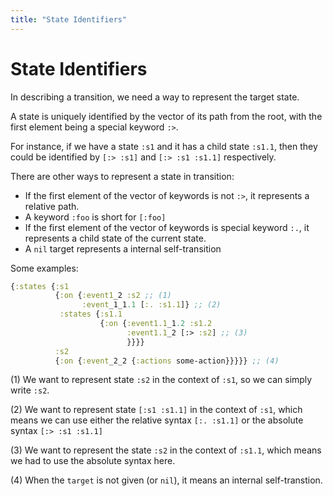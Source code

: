 ```yaml
---
title: "State Identifiers"
---
```


# State Identifiers

In describing a transition, we need a way to represent the target state.

A state is uniquely identified by the vector of its path from the
root, with the first element being a special keyword `:>`.

For instance, if we have a state `:s1` and it has a child state
`:s1.1`, then they could be identified by `[:> :s1]` and `[:> :s1
:s1.1]` respectively.

There are other ways to represent a state in transition:
* If the first element of the vector of keywords is not `:>`, it represents a relative path.
* A keyword `:foo` is short for `[:foo]`
* If the first element of the vector of keywords is special keyword
  `:.`, it represents a child state of the current state.
* A `nil` target represents a internal self-transition

Some examples:

```clojure
{:states {:s1
          {:on {:event1_2 :s2 ;; (1)
                :event_1_1.1 [:. :s1.1]} ;; (2)
           :states {:s1.1
                    {:on {:event1.1_1.2 :s1.2
                          :event1.1_2 [:> :s2] ;; (3)
                          }}}}
          :s2
          {:on {:event_2_2 {:actions some-action}}}}} ;; (4)

```

(1) We want to represent state `:s2` in the context of `:s1`, so we
can simply write `:s2`.

(2) We want to represent state `[:s1 :s1.1]` in the context of `:s1`,
which means we can use either the relative syntax `[:. :s1.1]` or the
absolute syntax `[:> :s1 :s1.1]`

(3) We want to represent the state `:s2` in the context of `:s1.1`,
which means we had to use the absolute syntax here.

(4) When the `target` is not given (or `nil`), it means an internal self-transtion.
